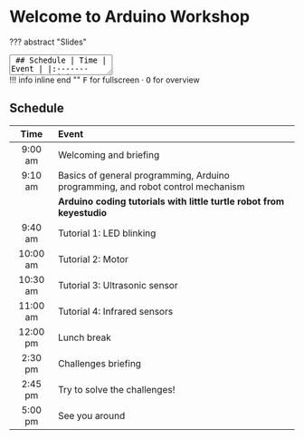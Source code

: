 # Welcome to Arduino Workshop

??? abstract "Slides"
    <div class="reveal deck1">
      <div class="slides">
        <section data-markdown>
          <textarea data-template>
            ## Schedule
            |  Time    | Event |
            |:--------:|:------|
            | 9:00 am  | Welcoming and briefing |
            | 9:10 am  | Basics of general programming, Arduino programming, and robot control mechanism |
            |  -       | **Arduino coding tutorials with little turtle robot from keyestudio** |
            | 9:40 am  | Tutorial 1: LED blinking |
            | 10:00 am | Tutorial 2: Motor |
            | 10:30 am | Tutorial 3: Ultrasonic sensor |
            | 11:00 am | Tutorial 4: Infrared sensors |
            | 12:00 pm | Lunch break |
            | 2:30 pm  | Challenges briefing |
            | 2:45 pm  | Try to solve the challenges! |
            | 5:00 pm  | See you around |
            ---
            # Welcome to Arduino Workshop
            by Sunway University, School of Engineering and Technology
            ---
            ## Health & Safety
            Fire extinguishers &middot; First aid kits &middot; Exits &middot; Staircase &middot; Water &middot; Shoes
            ---
            ## Introduction
            We will be using the little turtle robot from keyestudio with Arduino programming<br>
            ![keyestudio robot](https://wiki.keyestudio.com/images/2/25/%E5%9B%BE%E7%89%871_-_ks0364.png){ style="height:300px" }
          </textarea>
        </section>
      </div>
    </div>
    !!! info inline end ""
        <kbd>F</kbd> for fullscreen &middot;
        <kbd>O</kbd> for overview

## Schedule

|  Time    | Event |
|:--------:|:------|
| 9:00 am  | Welcoming and briefing |
| 9:10 am  | Basics of general programming, Arduino programming, and robot control mechanism |
|          | **Arduino coding tutorials with little turtle robot from keyestudio** |
| 9:40 am  | Tutorial 1: LED blinking |
| 10:00 am | Tutorial 2: Motor |
| 10:30 am | Tutorial 3: Ultrasonic sensor |
| 11:00 am | Tutorial 4: Infrared sensors |
| 12:00 pm | Lunch break |
| 2:30 pm  | Challenges briefing |
| 2:45 pm  | Try to solve the challenges! |
| 5:00 pm  | See you around |
